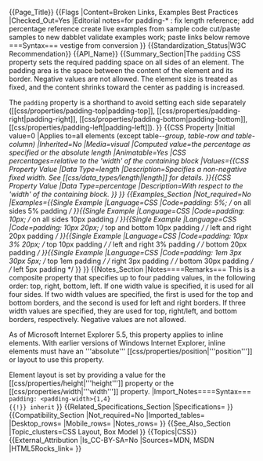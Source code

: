 {{Page_Title}}
{{Flags
|Content=Broken Links, Examples Best Practices
|Checked_Out=Yes
|Editorial notes=for padding-* :
 fix length reference; add percentage reference
 create live examples from sample code
  cut/paste samples to new dabblet
  validate examples work; paste links below
 remove ===Syntax=== vestige from conversion
}}
{{Standardization_Status|W3C Recommendation}}
{{API_Name}}
{{Summary_Section|The <code>padding</code> CSS property sets the required padding space on all sides of an element. The padding area is the space between the content of the element and its border. Negative values are not allowed.  The element size is treated as fixed, and the content shrinks toward the center as padding is increased.

The <code>padding</code> property is a shorthand to avoid setting each side separately ([[css/properties/padding-top|padding-top]], [[css/properties/padding-right|padding-right]], [[css/properties/padding-bottom|padding-bottom]], [[css/properties/padding-left|padding-left]]).
}}
{{CSS Property
|Initial value=0
|Applies to=all elements (except table-*-group, table-row and table-column)
|Inherited=No
|Media=visual
|Computed value=the percentage as specified or the absolute length
|Animatable=Yes
|CSS percentages=relative to the 'width' of the containing block
|Values={{CSS Property Value
|Data Type=length
|Description=Specifies a non-negative fixed width. See [[css/data_types/length|length]] for details.
}}{{CSS Property Value
|Data Type=percentage
|Description=With respect to the 'width' of the containing block.
}}
}}
{{Examples_Section
|Not_required=No
|Examples={{Single Example
|Language=CSS
|Code=padding: 5%;               /* on all sides 5% padding */
}}{{Single Example
|Language=CSS
|Code=padding: 10px;              /* on all sides 10px padding */
}}{{Single Example
|Language=CSS
|Code=padding: 10px 20px;         /*  top and bottom 10px padding  */
                            /*  left and right 20px padding  */
}}{{Single Example
|Language=CSS
|Code=padding: 10px 3% 20px;      /*  top 10px padding          */
                            /*  left and right 3% padding */
                            /*  bottom 20px padding       */
}}{{Single Example
|Language=CSS
|Code=padding: 1em 3px 30px 5px;  /*  top    1em  padding  */
                            /*  right  3px  padding  */
                            /*  bottom 30px padding  */
                            /*  left   5px  padding  */
}}
}}
{{Notes_Section
|Notes====Remarks===
This is a composite property that specifies up to four padding values, in the following order: top, right, bottom, left. If one width value is specified, it is used for all four sides. If two width values are specified, the first is used for the top and bottom borders, and the second is used for left and right borders. If three width values are specified, they are used for top, right/left, and bottom borders, respectively. Negative values are not allowed.

As of Microsoft Internet Explorer 5.5, this property applies to inline elements.  With earlier versions of  Windows Internet Explorer, inline elements must have an '''absolute''' [[css/properties/position|'''position''']] or layout to use this property. 

Element layout is set by providing a value for the [[css/properties/height|'''height''']] property or the [[css/properties/width|'''width''']] property.
|Import_Notes====Syntax===
<code>padding: &lt;padding-width&gt;{1,4} {{!}} inherit</code>
}}
{{Related_Specifications_Section
|Specifications=
}}
{{Compatibility_Section
|Not_required=No
|Imported_tables=
|Desktop_rows=
|Mobile_rows=
|Notes_rows=
}}
{{See_Also_Section
|Topic_clusters=CSS Layout, Box Model
}}
{{Topics|CSS}}
{{External_Attribution
|Is_CC-BY-SA=No
|Sources=MDN, MSDN
|HTML5Rocks_link=
}}